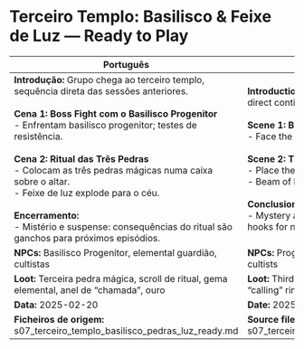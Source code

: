 # Terceiro Templo: Basilisco & Feixe de Luz — Ready to Play

| Português                                                                                                                                                                                                                                                                                                                                                                                                                                                                       | English                                                                                                                                                                                                                                                                                                                                                                                                                                                            |
| ------------------------------------------------------------------------------------------------------------------------------------------------------------------------------------------------------------------------------------------------------------------------------------------------------------------------------------------------------------------------------------------------------------------------------------------------------------------------------- | ------------------------------------------------------------------------------------------------------------------------------------------------------------------------------------------------------------------------------------------------------------------------------------------------------------------------------------------------------------------------------------------------------------------------------------------------------------------ |
| **Introdução:** Grupo chega ao terceiro templo, sequência direta das sessões anteriores.<br><br>**Cena 1: Boss Fight com o Basilisco Progenitor**<br>- Enfrentam basilisco progenitor; testes de resistência.<br><br>**Cena 2: Ritual das Três Pedras**<br>- Colocam as três pedras mágicas numa caixa sobre o altar.<br>- Feixe de luz explode para o céu.<br><br>**Encerramento:**<br>- Mistério e suspense: consequências do ritual são ganchos para próximos episódios.<br> | **Introduction:** Group arrives at the third temple, direct continuation from previous sessions.<br><br>**Scene 1: Boss Fight with the Progenitor Basilisk**<br>- Face the progenitor basilisk; saving throws.<br><br>**Scene 2: Three Stones Ritual**<br>- Place the three magic stones in a box on the altar.<br>- Beam of light explodes into the sky.<br><br>**Conclusion:**<br>- Mystery and suspense: ritual’s consequences are hooks for next sessions.<br> |
| **NPCs:** Basilisco Progenitor, elemental guardião, cultistas                                                                                                                                                                                                                                                                                                                                                                                                                   | **NPCs:** Progenitor Basilisk, elemental guardian, cultists                                                                                                                                                                                                                                                                                                                                                                                                        |
| **Loot:** Terceira pedra mágica, scroll de ritual, gema elemental, anel de “chamada”, ouro                                                                                                                                                                                                                                                                                                                                                                                      | **Loot:** Third magic stone, ritual scroll, elemental gem, “calling” ring, gold                                                                                                                                                                                                                                                                                                                                                                                    |
| **Data:** 2025-02-20                                                                                                                                                                                                                                                                                                                                                                                                                                                            | **Date:** 2025-02-20                                                                                                                                                                                                                                                                                                                                                                                                                                               |
| **Ficheiros de origem:** s07_terceiro_templo_basilisco_pedras_luz_ready.md                                                                                                                                                                                                                                                                                                                                                                                                      | **Source files:** s07_terceiro_templo_basilisco_pedras_luz_ready.md                                                                                                                                                                                                                                                                                                                                                                                                |


